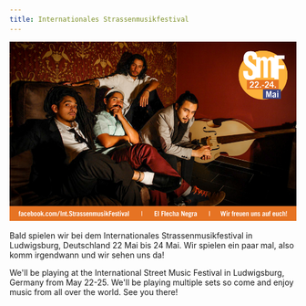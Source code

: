 ```yaml
---
title: Internationales Strassenmusikfestival
---
```


[![El Flecha Negra playing at International Music Festival](/img/strassenmusikfestival.png)](https://facebook.com/Int.StrassenmusikFestival)

Bald spielen wir bei dem Internationales Strassenmusikfestival in Ludwigsburg, Deutschland 22 Mai bis 24 Mai. Wir spielen ein paar mal, also komm irgendwann und wir sehen uns da!

We'll be playing at the International Street Music Festival in Ludwigsburg, Germany from May 22-25. We'll be playing multiple sets so come and enjoy music from all over the world. See you there!

